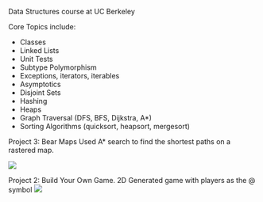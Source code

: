 Data Structures course at UC Berkeley

Core Topics include:

- Classes
- Linked Lists
- Unit Tests
- Subtype Polymorphism
- Exceptions, iterators, iterables
- Asymptotics
- Disjoint Sets
- Hashing
- Heaps
- Graph Traversal (DFS, BFS, Dijkstra, A*)
- Sorting Algorithms (quicksort, heapsort, mergesort)

Project 3: Bear Maps
Used A* search to find the shortest paths on a rastered map.

![](https://github.com/michellesri/cs61b/blob/master/misc/BearMaps.gif)

Project 2: Build Your Own Game. 2D Generated game with players as the @ symbol
![](https://github.com/michellesri/cs61b/blob/master/misc/GameMovie.gif)
